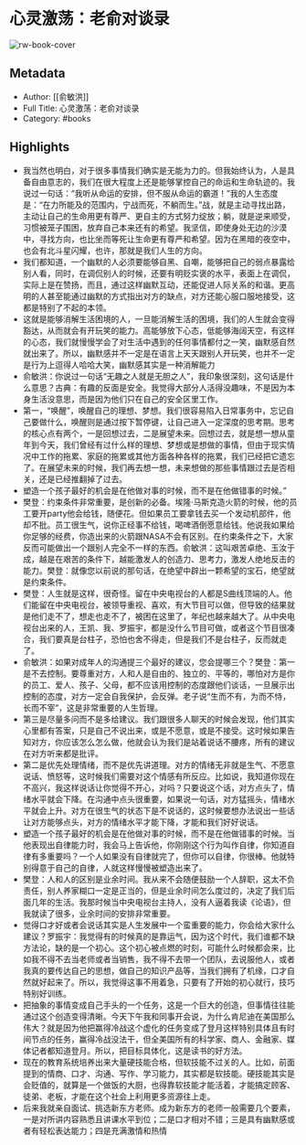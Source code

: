 # 心灵激荡：老俞对谈录

![rw-book-cover](https://cdn.weread.qq.com/weread/cover/86/cpplatform_s4tjm9sdzknl7dejgvchfd/s_cpplatform_s4tjm9sdzknl7dejgvchfd1692007204.jpg)

## Metadata
- Author: [[俞敏洪]]
- Full Title: 心灵激荡：老俞对谈录
- Category: #books

## Highlights
- 我当然也明白，对于很多事情我们确实是无能为力的。但我始终认为，人是具备自由意志的，我们在很大程度上还是能够掌控自己的命运和生命轨迹的。我说过一句话：“我听从命运的安排，但不服从命运的霸道！”我的人生态度是：“在力所能及的范围内，宁战而死，不躺而生。”战，就是主动寻找出路，主动让自己的生命用更有尊严、更自主的方式努力绽放；躺，就是逆来顺受，习惯被笼子围困，放弃自己本来还有的希望。我坚信，即使身处无边的沙漠中，寻找方向，也比坐而等死让生命更有尊严和希望。因为在黑暗的夜空中，也会有北斗星闪耀，也许，那就是我们人生的方向。
- 我们都知道，一个幽默的人必须要能够自黑、自嘲，能够把自己的弱点暴露给别人看，同时，在调侃别人的时候，还要有明贬实褒的水平，表面上在调侃，实际上是在赞扬，而且，通过这样幽默互动，还能促进人际关系的和谐。更高明的人甚至能通过幽默的方式指出对方的缺点，对方还能心服口服地接受，这都是特别了不起的本领。
- 这就是能够消解生活困境的人，一旦能消解生活的困境，我们的人生就会变得豁达，从而就会有开玩笑的能力。高能够放下心态，低能够海阔天空，有这样的心态，我们就慢慢学会了对生活中遇到的任何事情都付之一笑，幽默感自然就出来了。所以，幽默感并不一定是在语言上天天跟别人开玩笑，也并不一定是行为上逗得人哈哈大笑，幽默感其实是一种消解能力
- 俞敏洪：你说过一句话“无趣之人就是无胆之人”，我印象很深刻，这句话是什么意思？古典：有趣的反面是安全。我觉得大部分人活得没趣味，不是因为本身生活没意思，而是因为他们只在自己的安全区里工作。
- 第一，“唤醒”，唤醒自己的理想、梦想。我们很容易陷入日常事务中，忘记自己要做什么，唤醒则是通过按下暂停键，让自己进入一定深度的思考期。思考的核心点有两个，一是回想过去，二是展望未来。回想过去，就是想一想从童年到今天，我们曾经有过什么样的理想、梦想或是想做的事情，但由于现实情况中工作的拖累、家庭的拖累或其他方面各种各样的拖累，我们已经把它遗忘了。在展望未来的时候，我们再去想一想，未来想做的那些事情跟过去是否相关，还是已经推翻掉了过去。
- 塑造一个孩子最好的机会是在他做对事的时候，而不是在他做错事的时候。”
- 樊登：约束条件非常重要，是创新的必备。埃隆·马斯克造火箭的时候，他的员工要开party他会给钱，随便花。但如果员工要拿钱去买一个发动机部件，他却不批。员工很生气，说你正经事不给钱，喝啤酒倒愿意给钱。他说我如果给你足够的经费，你造出来的火箭跟NASA不会有区别。在约束条件之下，大家反而可能做出一个跟别人完全不一样的东西。俞敏洪：这叫艰苦卓绝、玉汝于成，越是在艰苦的条件下，越能激发人的创造力、思考力，激发人绝地反击的能力。樊登：就像您以前说的那句话，在绝望中辟出一颗希望的宝石，绝望就是约束条件。
- 樊登：人生就是这样，很奇怪。留在中央电视台的人都是S曲线顶端的人。他们能留在中央电视台，被领导重视、喜欢，有大节目可以做，但导致的结果就是他们走不了，想走也走不了，被困在这里了，年纪也越来越大了。从中央电视台出来的人，王凯、我、罗振宇，都是没什么节目可做，或者这个节目很凑合，我们要真是台柱子，恐怕也舍不得走，但是我们不是台柱子，反而就走了。
- 俞敏洪：如果对成年人的沟通提三个最好的建议，您会提哪三个？樊登：第一是不去控制。要尊重对方，人和人是自由的、独立的、平等的，哪怕对方是你的员工、爱人、孩子、父母，都不应该用控制的态度跟他们谈话，一旦展示出控制的态度，对方一定会自我保护，会反弹。老子说“生而不有，为而不恃，长而不宰”，这是非常重要的人生哲理。
- 第三是尽量多问而不是多给建议。我们跟很多人聊天的时候会发现，他们其实心里都有答案，只是自己不说出来，或是不愿意，或是不接受。这时候如果告知对方，你应该怎么怎么做，他就会认为我们是站着说话不腰疼，所有的建议在对方听来都是批评。
- 第二是优先处理情绪，而不是优先讲道理。对方的情绪无非就是生气、不愿意说话、愤怒等，这时候我们需要对这个情感有所反应。比如说，我知道你现在不高兴，我这样说话让你觉得不开心，对吗？只要说这个话，对方点头了，情绪水平就会下降。在沟通中点头很重要，如果说一句话，对方猛摇头，情绪水平就会上升。对方在很生气的状态下是不说话的，这时候要想办法说出一些话让对方能够点头，对方的情绪水平才能下降，才能和我们好好说话。
- 塑造一个孩子最好的机会是在他做对事的时候，而不是在他做错事的时候。当他表现出自律能力时，我会马上告诉他，你刚刚这个行为叫作自律，你知道自律有多重要吗？一个人如果没有自律就完了，但你可以自律，你很棒。他就特别得意于自己的自律，人就这样慢慢被塑造出来了。
- 樊登：人和人的区别是业余时间。我从来不会随便鼓励一个人辞职，这太不负责任，别人养家糊口一定是正当的，但是业余时间怎么度过的，决定了我们后面几年的生活。我那时候当中央电视台主持人，没有人逼着我读《论语》，但我就读了很多，业余时间的安排非常重要。
- 觉得口才好或者会说话其实是人生发展中一个蛮重要的能力，你会给大家什么建议？罗振宇：我觉得有的时候真的是靠运气，因为这个时代，我们谁都不缺方法论，缺的是一个初心。这个初心被点燃的时刻，可能什么时候都会来，比如我不得不去当老师或者当销售，我不得不去带一个团队，去说服他人，或者我真的要传达自己的思想，做自己的知识产品等，当我们拥有了机缘，口才自然就好起来了。所以，我觉得这事不用着急，只要有了开始的初心就行，技巧特别好训练。
- 把抽象的事情变成自己手头的一个任务，这是一个巨大的创造，但事情往往能通过这个创造变得清晰。今天下午我和同事开会说，为什么肯尼迪在美国那么伟大？就是因为他把赢得冷战这个虚化的任务变成了登月这样特别具体且有时间节点的任务，赢得冷战没法干，但全美国所有的科学家、商人、金融家、媒体记者都知道登月。所以，把目标具体化，这是读书的好方法。
- 现在的教育系统培养出来大量硬技能合格，但软技能不过关的人。比如，前面提到的情商、口才、沟通、写作、学习能力，其实都是软技能。硬技能其实是会贬值的，就算是一个做饭的大厨，也得靠软技能才能活着，才能搞定顾客、徒弟、老板，才能在这个社会上利用更多资源往上走。
- 后来我就亲自面试、挑选新东方老师。成为新东方的老师一般需要几个要素，一是对所讲内容熟悉且讲课水平到位；二是口才相对不错；三是具有幽默感或者有轻松表达能力；四是充满激情和热情
